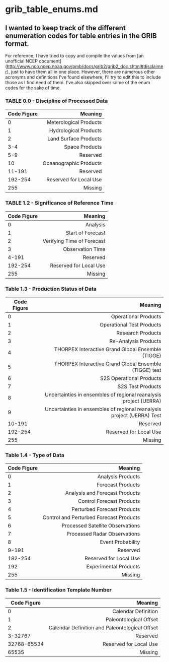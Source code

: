 grib_table_enums.md
=====
I wanted to keep track of the different enumeration codes for table entries in
the GRIB format.
-----

For reference, I have tried to copy and compile the values from [an
unofficial NCEP document]
(http://www.nco.ncep.noaa.gov/pmb/docs/grib2/grib2_doc.shtml#disclaimer), just
to have them all in one place. However, there are numerous other acronyms and
definitions I've found elsewhere; I'll try to edit this to include those as
I find need of them. I've also skipped over some of the enum codes for the
sake of time. 

### TABLE 0.0 - Discipline of Processed Data

| Code Figure | Meaning |
| ----------- | ------: |
| 0       | Meterological Products |
| 1       | Hydrological Products |
| 2       | Land Surface Products |
| 3-4     | Space Products |
| 5-9     | Reserved |
| 10      | Oceanographic Products |
| 11-191  | Reserved |
| 192-254 | Reserved for Local Use |
| 255     | Missing |

### TABLE 1.2 - Significance of Reference Time
| Code Figure | Meaning |
| ----------- | ------: |
| 0 | Analysis |
| 1 | Start of Forecast |
| 2 | Verifying Time of Forecast |
| 3 | Observation Time |
| 4-191 | Reserved |
| 192-254 | Reserved for Local Use |
| 255 | Missing |

### Table 1.3 - Production Status of Data
| Code Figure | Meaning |
| ----------- | ------: |
| 0 | Operational Products |
| 1 | Operational Test Products |
| 2 | Research Products |
| 3 | Re-Analysis Products |
| 4 | THORPEX Interactive Grand Global Ensemble (TIGGE) |
| 5 | THORPEX Interactive Grand Global Ensemble (TIGGE) test |
| 6 | S2S Operational Products |
| 7 | S2S Test Products |
| 8 | Uncertainties in ensembles of regional reanalysis project (UERRA) |
| 9 | Uncertainties in ensembles of regional reanalysis project (UERRA) Test |
| 10-191 | Reserved | 
| 192-254 | Reserved for Local Use |
| 255 | Missing |

### Table 1.4 - Type of Data
| Code Figure | Meaning |
| ----------- | ------: |
| 0 | Analysis Products |
| 1 | Forecast Products |
| 2 | Analysis and Forecast Products |
| 3 | Control Forecast Products |
| 4 | Perturbed Forecast Products | 
| 5 | Control and Perturbed Forecast Products |
| 6 | Processed Satellite Observations |
| 7 | Processed Radar Observations |
| 8 | Event Probability |
| 9-191 | Reserved |
| 192-254 | Reserved for Local Use |
| 192 | Experimental Products |
| 255 | Missing |

### Table 1.5 - Identification Template Number
| Code Figure | Meaning |
| ----------- | ------: |
| 0 | Calendar Definition |
| 1 | Paleontological Offset |
| 2 | Calendar Definition and Paleontological Offset |
| 3-32767 | Reserved |
| 32768-65534 | Reserved for Local Use |
| 65535 | Missing |


